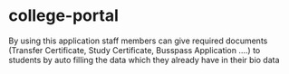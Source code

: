 # college-portal
By using this application staff members can give required documents (Transfer Certificate, Study Certificate, Busspass Application ....) to students by auto filling the data which they already have in their bio data
